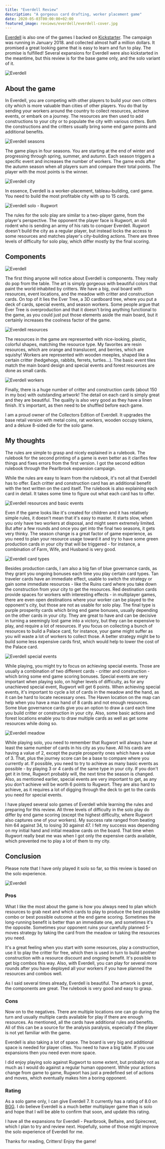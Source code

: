 ```yaml
---
title: "Everdell Review"
description: "A gorgeous card drafting, worker placement game"
date: 2020-05-03T00:00:00+02:00
featured_image: reviews/everdell/everdell-cover.jpg
---
```


[Everdell](https://boardgamegeek.com/boardgame/199792/everdell) is also one of the games I backed on [Kickstarter](https://www.kickstarter.com/projects/gamesalute/everdell-a-beautiful-board-game-of-cards-and-critt/description). The campaign was running in January 2018. and collected almost half a million dollars. It promised a great looking game that is easy to learn and fun to play. The promise is fulfilled! Several expansions for Everdell were also kickstarted in the meantime, but this review is for the base game only, and the solo variant of it.

![Everdell](/reviews/everdell/everdell-cover.jpg)

## About the game

In Everdell, you are competing with other players to build your own critters city which is more valuable than cities of other players. You do that by sending your workers around the country to collect resources, achieve events, or embark on a journey. The resources are then used to add constructions to your city or to populate the city with various critters. Both the constructions and the critters usually bring some end game points and additional benefits.

![Everdell seasons](/reviews/everdell/everdell-seasons.jpg)

The game plays in four seasons. You are starting at the end of winter and progressing through spring, summer, and autumn. Each season triggers a specific event and increases the number of workers. The game ends after the autumn season when all players sum and compare their total points. The player with the most points is the winner.

![Everdell city](/reviews/everdell/everdell-city.jpg)

In essence, Everdell is a worker-placement, tableau-building, card game. You need to build the most profitable city with up to 15 cards.

![Everdell solo - Rugwort](/reviews/everdell/everdell-rugwort.jpg)

The rules for the solo play are similar to a two-player game, from the player's perspective. The opponent the player face is Rugwort, an old rodent who is sending an army of his rats to conquer Everdell. Rugwort doesn't build the city as a regular player, but instead locks the access to some resources and matches player's city-building actions. There are three levels of difficulty for solo play, which differ mostly by the final scoring.

## Components

![Everdell](/reviews/everdell/everdell-cover.jpg)

The first thing anyone will notice about Everdell is components. They really do pop from the table. The art is simply gorgeous with beautiful colors that paint the world inhabited by critters. We have a big, oval board with resources, event locations, and the meadow with critter and construction cards. On top of it lies the Ever Tree, a 3D cardboard tree, where you put a deck of cards, special events, and season workers. Some people argue that Ever Tree is overproduction and that it doesn't bring anything functional to the game, as you could just put those elements aside the main board, but it certainly increases the coolness factor of the game.

![Everdell resources](/reviews/everdell/everdell-resources.jpg)

The resources in the game are represented with nice-looking, plastic, colorful shapes, matching the resource type. My favorites are resin resources, which are orange and translucent, and berries, which are squishy! Workers are represented with wooden meeples, shaped like a certain critter (hedgehogs, rabbits, ferrets, turtles...). The basic event tiles match the main board design and special events and forest resources are done as small cards.

![Everdell workers](/reviews/everdell/everdell-workers.jpg)

Finally, there is a huge number of critter and construction cards (about 150 in my box) with outstanding artwork! The detail on each card is simply great and they are beautiful. The quality is also very good as they have a linen finish. It's important, as then need to be shuffled before each game.

I am a proud owner of the Collectors Edition of Everdell. It upgrades the base retail version with metal coins, rat workers, wooden occupy tokens, and a deluxe 8-sided die for the solo game.

## My thoughts

The rules are simple to grasp and nicely explained in a rulebook. The rulebook for the second printing of a game is even better as it clarifies few things and fixes errors from the first version. I got the second edition rulebook through the Pearlbrook expansion campaign.

While the rules are easy to learn from the rulebook, it's not all that Everdell has to offer. Each critter and construction card has an additional benefit with the text written on the card itself. The rulebook is also explaining each card in detail. It takes some time to figure out what each card has to offer.

![Everdell resources and basic events](/reviews/everdell/everdell-resources-and-basic-events.jpg)

Even if the game looks like it's created for children and it has relatively simple rules, it doesn't mean that it's easy to master. It starts slow, when you only have two workers at disposal, and might seem extremely limited. But after a few rounds and once you get into the final two seasons, it gets very thinky. The season change is a great factor of game experience, as you need to plan your resource usage toward it and try to have some green production cards in your city that will be triggered - for instance, a combination of Farm, Wife, and Husband is very good.

![Everdell card types](/reviews/everdell/everdell-card-types.jpg)

Besides production cards, I am also a big fan of blue governance cards, as they grant you ongoing bonuses each time you play certain card types. Tan traveler cards have an immediate effect, usable to switch the strategy or gain some immediate resources - like the Ruins card where you take down the construction from your city to get the resources. Red destination cards provide spaces for workers with interesting effects - in multiplayer games, there are even open destinations where your worker can be played to the opponent's city, but those are not as usable for solo play. The final type is purple prosperity cards which bring end game bonuses, usually depending on the other cards in your city. They are great to have and can be decisive in turning a seemingly lost game into a victory, but they can be expensive to play, and require a lot of resources. If you focus on collecting a bunch of resources to build a Palace card, for instance, your game might suffer as you will waste a lot of workers to collect those. A better strategy might be to build some less expensive cards first, which would help to lower the cost of the Palace card.

![Everdell special events](/reviews/everdell/everdell-special-events.jpg)

While playing, you might try to focus on achieving special events. Those are usually a combination of two different cards - critter and construction - which bring some end game scoring bonuses. Special events are very important when playing solo, on higher levels of difficulty, as for any unachieved special event, Rugwort will get 6 points. When achieving special events, it's important to cycle a lot of cards in the meadow and the hand, as it can be hard to locate necessary ones. The Haven location on the map can help when you have a max hand of 8 cards and not enough resources. Some blue governance cards give you an option to draw a card each time you build critter or construction in your city. Also, some basic actions and forest locations enable you to draw multiple cards as well as get some resources while doing so.

![Everdell meadow](/reviews/everdell/everdell-meadow.jpg)

While playing solo, you need to remember that Rugwort will always have at least the same number of cards in his city as you have. All his cards are having a value of 2, except the purple prosperity ones which have a value of 3. That, plus the journey score can be a base to compare where you currently at. If possible, you need to try to achieve as many basic events as possible - by playing 3 or 4 cards of the same type in your city. If you don't get it in time, Rugwort probably will, the next time the season is changed. Also, as mentioned earlier, special events are very important to get, as any you don't achieve will be worth 6 points to Rugwort. They are also hard to achieve, as it requires a lot of digging through the deck to get to the cards you need for special events.

I have played several solo games of Everdell while learning the rules and preparing for this review. All three levels of difficulty in the solo play do differ by end game scoring (except the highest difficulty, where Rugwort also captures one of your workers). My success rate ranged from beating him 64 against 34, to losing 30 against 47. I felt my success was depending on my initial hand and initial meadow cards on the board. That time when Rugwort really beat me was when I got only the expensive cards available, which prevented me to play a lot of them to my city.

## Conclusion

Please note that I have only played it solo so far, so this review is based on the solo experience.

![Everdell](/reviews/everdell/everdell-conclusion.jpg)

### Pros

What I like the most about the game is how you always need to plan which resources to grab next and which cards to play to produce the best possible combo or best possible outcome at the end game scoring. Sometimes the long-running benefit is better than an immediate one, and sometimes it's the opposite. Sometimes your opponent ruins your carefully planned 5-moves strategy by taking the card from the meadow or taking the resources you need.

It's a great feeling when you start with some resources, play a construction, use it to play the critter for free, which then is used in turn to build another construction with a resource discount and ongoing benefit. It's possible to get big combos this way. Also, with Everdell, you can play for several more rounds after you have deployed all your workers if you have planned the resources and combos well.

As I said several times already, Everdell is beautiful. The artwork is great, the components are great. The rulebook is very good and easy to grasp.

### Cons

Now on to the negatives. There are multiple locations one can go during the turn and usually multiple cards available for play if there are enough resources. As mentioned, all the cards have additional rules and benefits. All of this can be a source for the analysis paralysis, especially if the player is not yet familiar with the game.

Everdell is also taking a lot of space. The board is very big and additional space is needed for player cities. You need to have a big table. If you use expansions then you need even more space.

I did enjoy playing solo against Rugwort to some extent, but probably not as much as I would do against a regular human opponent. While your actions change from game to game, Rugwort has just a predefined set of actions and moves, which eventually makes him a boring opponent.

### Rating

As a solo game only, I can give Everdell 7. It currently has a rating of 8.0 on [BGG](https://boardgamegeek.com/boardgame/199792/everdell). I do believe Everdell is a much better multiplayer game than is solo and hope that I will be able to confirm that soon, and update this rating.

I have all the expansions for Everdell - Pearlbrook, Belfaire, and Spirecrest, which I plan to try and review next. Hopefully, some of those might improve the solo experience of Everdell for me.

Thanks for reading, Critters! Enjoy the game!
